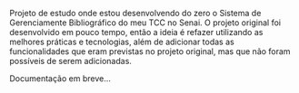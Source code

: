 Projeto de estudo onde estou desenvolvendo do zero o Sistema de Gerenciamente Bibliográfico do meu TCC no Senai. O projeto original foi desenvolvido em pouco tempo, então a ideia é refazer utilizando as melhores práticas e tecnologias, além de adicionar todas as funcionalidades que eram previstas no projeto original, mas que não foram possíveis de serem adicionadas. 

Documentação em breve...
